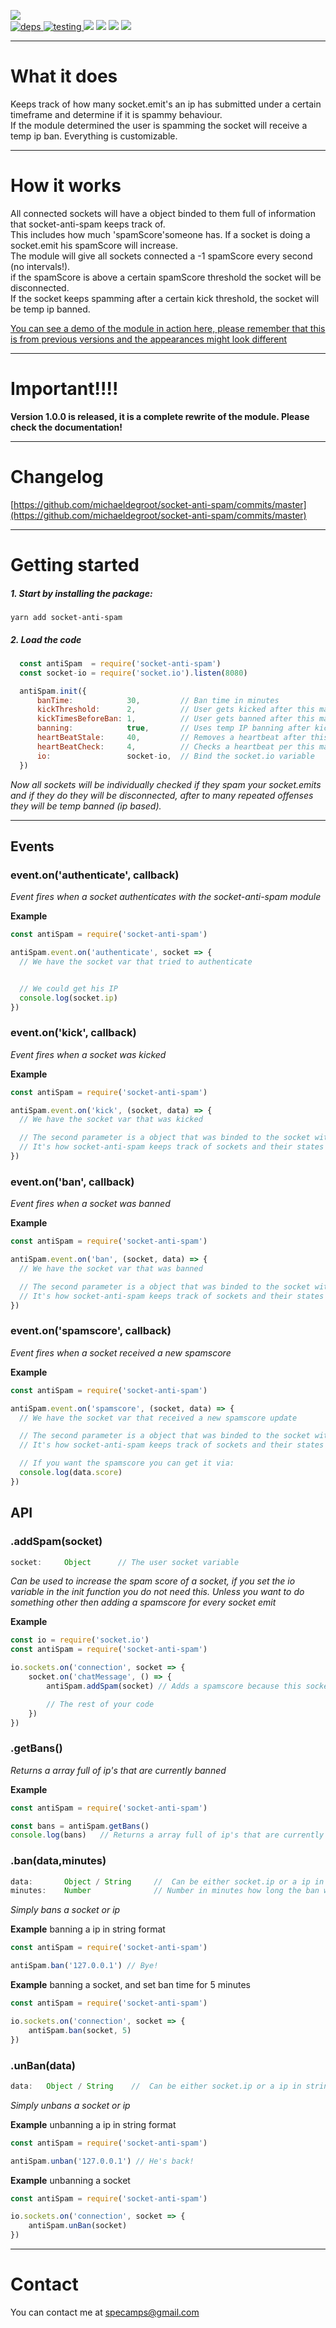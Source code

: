 [![](https://nodei.co/npm/socket-anti-spam.png?downloads=true&downloadRank=true&stars=true)](https://www.npmjs.com/package/socket-anti-spam)     
[![](https://david-dm.org/michaeldegroot/socket-anti-spam.svg 'deps') ](https://david-dm.org/michaeldegroot/socket-anti-spam 'david-dm')
[![](https://travis-ci.org/michaeldegroot/socket-anti-spam.svg?branch=master 'testing') ](https://travis-ci.org/michaeldegroot/socket-anti-spam 'travis-ci')
[![](https://coveralls.io/repos/michaeldegroot/socket-anti-spam/badge.svg?branch=master&service=github)](https://coveralls.io/github/michaeldegroot/socket-anti-spam?branch=master)
![](https://img.shields.io/badge/Node-%3E%3D4.0-green.svg)
![](https://img.shields.io/npm/dt/socket-anti-spam.svg)
![](https://img.shields.io/npm/l/express.svg)
___
# What it does

Keeps track of how many socket.emit's an ip has submitted under a certain timeframe and determine if it is spammy behaviour.  
If the module determined the user is spamming the socket will receive a temp ip ban. Everything is customizable.


___
# How it works
All connected sockets will have a object binded to them full of information that socket-anti-spam keeps track of.   
This includes how much 'spamScore'someone has. If a socket is doing a socket.emit his spamScore will increase.   
The module will give all sockets connected a -1 spamScore every second (no intervals!).  
if the spamScore is above a certain spamScore threshold the socket will be disconnected.   
If the socket keeps spamming after a certain kick threshold, the socket will be temp ip banned.



[You can see a demo of the module in action here, please remember that this is from previous versions and the appearances might look different](https://bitbucket.org/repo/kR4677/images/1013607973-socketspam.gif)
___
# Important!!!!
__Version 1.0.0 is released, it is a complete rewrite of the module. Please check the documentation!__

___
# Changelog


[https://github.com/michaeldegroot/socket-anti-spam/commits/master](https://github.com/michaeldegroot/socket-anti-spam/commits/master)
___
#  Getting started

##### 1. Start by installing the package:
    yarn add socket-anti-spam

##### 2. Load the code

```javascript
  const antiSpam  = require('socket-anti-spam')
  const socket-io = require('socket.io').listen(8080)

  antiSpam.init({
      banTime:            30,         // Ban time in minutes
      kickThreshold:      2,          // User gets kicked after this many spam score
      kickTimesBeforeBan: 1,          // User gets banned after this many kicks
      banning:            true,       // Uses temp IP banning after kickTimesBeforeBan
      heartBeatStale:     40,         // Removes a heartbeat after this many seconds
      heartBeatCheck:     4,          // Checks a heartbeat per this many seconds
      io:                 socket-io,  // Bind the socket.io variable
  })
````

_Now all sockets will be individually checked if they spam your socket.emits and if they do they will be disconnected, after to many repeated offenses they will be temp banned (ip based)._

___

## Events


###  event.on('authenticate', callback)
_Event fires when a socket authenticates with the socket-anti-spam module_  

__Example__

````js
const antiSpam = require('socket-anti-spam')

antiSpam.event.on('authenticate', socket => {
  // We have the socket var that tried to authenticate


  // We could get his IP
  console.log(socket.ip)
})
````


###  event.on('kick', callback)
_Event fires when a socket was kicked_  

__Example__

````js
const antiSpam = require('socket-anti-spam')

antiSpam.event.on('kick', (socket, data) => {
  // We have the socket var that was kicked

  // The second parameter is a object that was binded to the socket with some extra information
  // It's how socket-anti-spam keeps track of sockets and their states
})
````


###  event.on('ban', callback)
_Event fires when a socket was banned_

__Example__

````js
const antiSpam = require('socket-anti-spam')

antiSpam.event.on('ban', (socket, data) => {
  // We have the socket var that was banned

  // The second parameter is a object that was binded to the socket with some extra information
  // It's how socket-anti-spam keeps track of sockets and their states
})
````


###  event.on('spamscore', callback)
_Event fires when a socket received a new spamscore_

__Example__

````js
const antiSpam = require('socket-anti-spam')

antiSpam.event.on('spamscore', (socket, data) => {
  // We have the socket var that received a new spamscore update

  // The second parameter is a object that was binded to the socket with some extra information
  // It's how socket-anti-spam keeps track of sockets and their states

  // If you want the spamscore you can get it via:
  console.log(data.score)
})
````

## API


###  .addSpam(socket)
```js
socket:     Object      // The user socket variable
```
_Can be used to increase the spam score of a socket, if you set the io variable in the init function you do not need this. Unless you want to do something other then adding a spamscore for every socket emit_  

__Example__

````js
const io = require('socket.io')
const antiSpam = require('socket-anti-spam')

io.sockets.on('connection', socket => {
    socket.on('chatMessage', () => {
        antiSpam.addSpam(socket) // Adds a spamscore because this socket sent a emit

        // The rest of your code
    })
})
````

###  .getBans()
_Returns a array full of ip's that are currently banned_  

__Example__

````js
const antiSpam = require('socket-anti-spam')

const bans = antiSpam.getBans()
console.log(bans)   // Returns a array full of ip's that are currently banned
````
###  .ban(data,minutes)
```js
data:       Object / String     //  Can be either socket.ip or a ip in string format you want to ban
minutes:    Number              // Number in minutes how long the ban will be active, if not supplied default will be used (60)
```
_Simply bans a socket or ip_  

__Example__ banning a ip in string format

````js
const antiSpam = require('socket-anti-spam')

antiSpam.ban('127.0.0.1') // Bye!
````

__Example__ banning a socket, and set ban time for 5 minutes

````js
const antiSpam = require('socket-anti-spam')

io.sockets.on('connection', socket => {
    antiSpam.ban(socket, 5)
})
````
###  .unBan(data)
```js
data:   Object / String    //  Can be either socket.ip or a ip in string format you want to unban
```
_Simply unbans a socket or ip_  

__Example__ unbanning a ip in string format

````js
const antiSpam = require('socket-anti-spam')

antiSpam.unban('127.0.0.1') // He's back!
````

__Example__ unbanning a socket

````js
const antiSpam = require('socket-anti-spam')

io.sockets.on('connection', socket => {
    antiSpam.unBan(socket)
})
````

___
# Contact  
You can contact me at specamps@gmail.com
